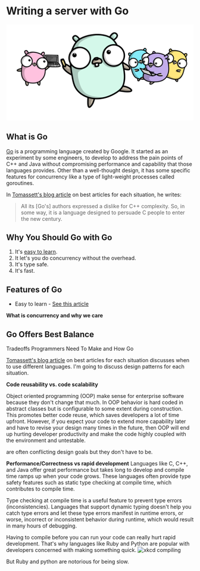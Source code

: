 # Writing a server with Go
![Go Gopher](https://raw.githubusercontent.com/ashleymcnamara/gophers/master/GOPHER_LEARN.png)

## What is Go
[Go](https://github.com/golang/go) is a programming language created by Google. It started as an experiment by some engineers, to develop to address the pain points of  C++ and Java without compromising performance and capability that those languages provides. Other than a well-thought design, it has some specific features for concurrency like a type of light-weight processes called goroutines.

In [Tomassett's blog article](https://tomassetti.me/best-programming-languages/) on best articles for each situation, he writes:

> All its [Go's] authors expressed a dislike for C++ complexity. So, in some way, it is a language designed to persuade C people to enter the new century. 

## Why You Should Go with Go

1. It's [easy to learn](https://movio.co/en/blog/migrate-Scala-to-Go/).
2. It let's you do concurrency without the overhead.
3. It's type safe.
4. It's fast.


## Features of Go

* Easy to learn - [See this article](https://movio.co/en/blog/migrate-Scala-to-Go/)

**What is concurrency and why we care**



## Go Offers Best Balance

Tradeoffs Programmers Need To Make and How Go 

[Tomassett's blog article](https://tomassetti.me/best-programming-languages/) on best articles for each situation discusses when to use different languages. I'm going to discuss design patterns for each situation.

**Code reusability vs. code scalability** 

Object oriented programming (OOP) make sense for enterprise software because they don't change that much. In OOP behavior is hard coded in abstract classes but is configurable to some extent during construction. This promotes better code reuse, which saves developers a lot of time upfront.  However, if you expect your code to extend more capability later and have to revise your design many times in the future, then OOP will end up hurting developer productivity and make the code highly coupled with the environment and untestable.

are often conflicting design goals but they don't have to be.

**Performance/Correctness vs rapid development**
Languages like C, C++, and Java offer great performance but takes long to develop and compile time ramps up when your code grows. These languages often provide type safety features such as static type checking at compile time, which contributes to compile time.

Type checking at compile time is a useful feature to prevent type errors (inconsistencies). Languages that support dynamic typing doesn't help you catch type errors and let these type errors manifest in runtime errors, or worse, incorrect or inconsistent behavior during runtime, which would result in many hours of debugging.

Having to compile before you can run your code can really hurt rapid development. That's why languages like Ruby and Python are popular with developers concerned with making something quick. 
![xkcd compiling](https://imgs.xkcd.com/comics/compiling.png)

But Ruby and python are notorious for being slow.

